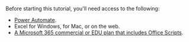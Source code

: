 Before starting this tutorial, you'll need access to the following:

- [Power Automate](/power-automate/organization-q-and-a).
- Excel for Windows, for Mac, or on the web.
- [A Microsoft 365 commercial or EDU plan that includes Office Scripts](/microsoft-365/admin/manage/manage-office-scripts-settings).